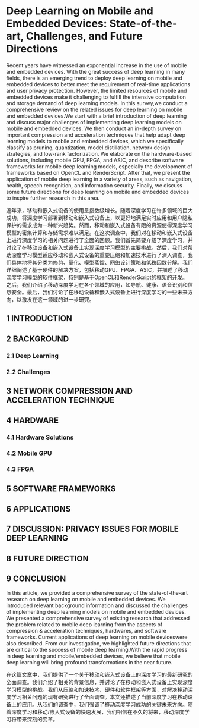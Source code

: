 # Deep Learning on Mobile and Embedded Devices: State-of-the-art, Challenges, and Future Directions

Recent years have witnessed an exponential increase in the use of mobile and embedded devices. With the great success of deep learning in many fields, there is an emerging trend to deploy deep learning on mobile and embedded devices to better meet the requirement of real-time applications and user privacy protection. However, the limited resources of mobile and embedded devices make it challenging to fulfill the intensive computation and storage demand of deep learning models. In this survey,we conduct a comprehensive review on the related issues for deep learning on mobile and embedded devices.We start with a brief introduction of deep learning and discuss major challenges of implementing deep learning models on mobile and embedded devices. We then conduct an in-depth survey on important compression and acceleration techniques that help adapt deep learning models to mobile and embedded devices, which we specifically classify as pruning, quantization, model distillation, network design strategies, and low-rank factorization. We elaborate on the hardware-based solutions, including mobile GPU, FPGA, and ASIC, and describe software frameworks for mobile deep learning models, especially the development of frameworks based on OpenCL and RenderScript. After that, we present the application of mobile deep learning in a variety of areas, such as navigation, health, speech recognition, and information security. Finally, we discuss some future directions for deep learning on mobile and embedded devices to inspire further research in this area.

近年来，移动和嵌入式设备的使用呈指数级增长。随着深度学习在许多领域的巨大成功，将深度学习部署到移动和嵌入式设备上，以更好地满足实时应用和用户隐私保护的需求成为一种新兴趋势。然而，移动和嵌入式设备有限的资源使得深度学习模型的密集计算和存储需求难以满足。在这次调查中，我们对在移动和嵌入式设备上进行深度学习的相关问题进行了全面的回顾。我们首先简要介绍了深度学习，并讨论了在移动设备和嵌入式设备上实现深度学习模型的主要挑战。然后，我们对帮助深度学习模型适应移动和嵌入式设备的重要压缩和加速技术进行了深入调查，我们具体地将其分类为修剪、量化、模型蒸馏、网络设计策略和低秩因数分解。我们详细阐述了基于硬件的解决方案，包括移动GPU、FPGA、ASIC，并描述了移动深度学习模型的软件框架，特别是基于OpenCL和RenderScript的框架的开发。之后，我们介绍了移动深度学习在各个领域的应用，如导航、健康、语音识别和信息安全。最后，我们讨论了在移动设备和嵌入式设备上进行深度学习的一些未来方向，以激发在这一领域的进一步研究。

## 1 INTRODUCTION

## 2 BACKGROUND

### 2.1 Deep Learning

### 2.2 Challenges

## 3 NETWORK COMPRESSION AND ACCELERATION TECHNIQUE

## 4 HARDWARE

### 4.1 Hardware Solutions

### 4.2 Mobile GPU

### 4.3 FPGA

## 5 SOFTWARE FRAMEWORKS

## 6 APPLICATIONS

## 7 DISCUSSION: PRIVACY ISSUES FOR MOBILE DEEP LEARNING

## 8 FUTURE DIRECTION

## 9 CONCLUSION

In this article, we provided a comprehensive survey of the state-of-the-art research on deep learning on mobile and embedded devices. We introduced relevant background information and discussed the challenges of implementing deep learning models on mobile and embedded devices. We presented a comprehensive survey of existing research that addressed the problem related to mobile deep learning from the aspects of compression & acceleration techniques, hardwares, and software frameworks. Current applications of deep learning on mobile deviceswere also described. From our investigation, we highlighted future directions that are critical to the success of mobile deep learning.With the rapid progress in deep learning and mobile/embedded devices, we believe that mobile deep learning will bring profound transformations in the near future.

在这篇文章中，我们提供了一个关于移动和嵌入式设备上的深度学习的最新研究的全面调查。我们介绍了相关的背景信息，并讨论了在移动和嵌入式设备上实现深度学习模型的挑战。我们从压缩和加速技术、硬件和软件框架等方面，对解决移动深度学习相关问题的现有研究进行了全面调查。本文还描述了当前深度学习在移动设备上的应用。从我们的调查中，我们强调了移动深度学习成功的关键未来方向。随着深度学习和移动/嵌入式设备的快速发展，我们相信在不久的将来，移动深度学习将带来深刻的变革。